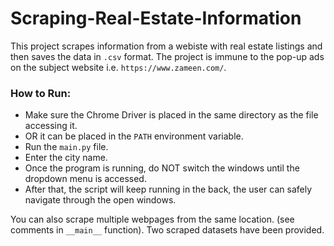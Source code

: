 # Scraping-Real-Estate-Information
This project scrapes information from a webiste with real estate listings and then saves the data in `.csv` format.
The project is immune to the pop-up ads on the subject website i.e. `https://www.zameen.com/`.

### How to Run:
- Make sure the Chrome Driver is placed in the same directory as the file accessing it.
- OR it can be placed in the `PATH` environment variable.
- Run the `main.py` file.
- Enter the city name.
- Once the program is running, do NOT switch the windows until the dropdown menu is accessed.
- After that, the script will keep running in the back, the user can safely navigate through the open windows.

You can also scrape multiple webpages from the same location. (see comments in `__main__` function).
Two scraped datasets have been provided.
